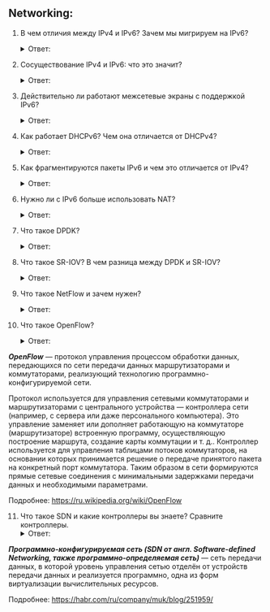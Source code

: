 ## Networking:

1. В чем отличия между IPv4 и IPv6? Зачем мы мигрируем на IPv6?
    <details>
      <summary> Ответ: </summary>

   ***IPv4*** использует ***32 битное адресное пространство***, ***IPv6*** использует ***шестнадцатеричное адресное пространство размером 128 бит***. По сравнению с IPv4, IPv6 увеличивает IP-адрес с 32 до 128 бит для поддержки более высоких требований к адресу.

   Но надо понимать, что переход на IPv6 – уже не дань моде или прихоть. Сегодня это необходимость. Учитывая то, что с каждым днем количество персональных компьютеров и других гаджетов, подключаемых к интернету, постоянно растет, повышаются и потребности.

    Подробнее: https://www.xelent.ru/blog/v-chem-raznitsa-mezhdu-ipv4-i-ipv6/
    </details> 
   

2. Сосуществование IPv4 и IPv6: что это значит?
    <details>
      <summary> Ответ: </summary>

   Обычно основной причиной использования IPv4 и IPv6 является совместимость. Фактически, IPv4 и IPv6 несовместимы друг с другом, а это означает, что устройства не могут взаимодействовать напрямую. Сегодня IPv4 по-прежнему доминирует в IP-сети, в то время как IPv6 имеет лишь небольшой диапазон развертывания и коммерческого использования. Таким образом, отсутствие реальной обратной совместимости с IPv4 может быть критическим отказом для широкого применения IPv6, и полное преобразование в IPv6 является путь прочь. Internet Service Providers (ISP, поставщик интернет-услуг) должны предоставлять своим клиентам услуги IPv4 и IPv6, что также создает проблемы для пользователей.

   Подробнее: https://community.fs.com/ru/blog/how-to-achieve-ipv4-and-ipv6-coexistence-dual-stack-or-mpls-tunnel.html
    </details>
   

3. Действительно ли работают межсетевые экраны с поддержкой IPv6?
    <details>
      <summary> Ответ: </summary>

   Кроме практически неограниченного адресного пространства к преимуществам IPv6 относят встроенные в протокол средства безопасности, ведь IPv4 создавался в эпоху, когда никто и подумать не мог о будущих угрозах. IPv6, например, значительно затрудняет атаки с использованием подложных адресов (IP-спуфинг). Маршутизаторы и межсетевые экраны будут обеспечивать более надежную защиту от «анонимных» атак и усиленную безопасность при передаче финансовых данных. В отличие от IPv4, поддержка IPsec является в IPv6 обязательным требованием. Средства безопасности станут более стандартизированными и совместимыми, а сеть — более устойчивой к атакам.
    
    Подробнее: https://www.osp.ru/telecom/2011/06/13009351
    </details>
   

4. Как работает DHCPv6? Чем она отличается от DHCPv4?
    <details>
      <summary> Ответ: </summary>

   ***DHCPv6*** — это сетевой протокол для конфигурации узлов версии 6 (IPv6) Протокола Интернет с IP-адресами, префиксами IP и другими данными конфигурации, которые необходимы для работы в сети IPv6. Это новая версия протокола DHCP для работы в сетях на основе IPv6.

    Подробнее: https://ru.wikipedia.org/wiki/DHCPv6
    </details>
   

5. Как фрагментируются пакеты IPv6 и чем это отличается от IPv4?
    <details>
      <summary> Ответ: </summary>

   В отличие от IPv4 маршрутизаторы не фрагментируют IPv6-пакеты в ситуациях, когда пакет больше MTU подключения и узлам настоятельно рекомендуется реализовать механизм Path MTU discovery для определения размера MTU пути. Иначе им придётся использовать минимально допустимый в IPv6-сетях MTU, равный 1280 октетам. Конечные узлы могут фрагментировать пакет перед отправкой, если он больше, чем MTU пути.

   ***Фиксированный заголовок IPv6-пакета состоит из 40 октетов (320 бит) и имеет следующий формат:***

   ***Описание полей:***

   ***Version:*** версия протокола; для IPv6 это значение равно 6 (значение в битах — 0110).

   ***Traffic Class:*** приоритет пакета (8 бит). Это поле состоит из двух значений. Старшие 6 бит используются DSCP для классификации пакетов.[2][3] Оставшиеся два бита используются ECN для контроля перегрузки.[4]

   ***Flow Label:*** метка потока.

   ***Payload Length:*** (16 бит) размер данных в октетах, не включая данный заголовок, но включая все расширенные заголовки.

   ***Next Header:*** задаёт тип расширенного заголовка (англ. IPv6 extension), который идёт следующим. В последнем расширенном заголовке поле Next Header задаёт тип транспортного протокола (TCP, UDP и т. д.)

   ***Hop Limit:*** аналог поля time to live в IPv4 (8 бит).

   ***Source Address и Destination Address:*** адрес отправителя и получателя соответственно; по 128 бит.

    С целью повышения производительности и с расчётом на то, что современные технологии канального и транспортного уровней обеспечивают достаточный уровень обнаружения ошибок,[5] заголовок не имеет контрольной суммы.

    Подробнее: https://ru.wikipedia.org/wiki/Пакет_IPv6
    </details>
   

6. Нужно ли с IPv6 больше использовать NAT?
    <details>
      <summary> Ответ: </summary>

   Также отмечают, что ***отказ от NAT повысит сетевую безопасность в целом***. Еще четыре года назад APNIC отметили, что механизм трансляции адресов представляет собой дополнительный вектор для атак злоумышленников. Один из последних примеров — атака типа NAT slipstreaming, позволяющая удаленно подключиться к системе пользователя по любому порту UDP/TCP.

    Подробнее: https://vasexperts.ru/blog/ipv4-i-ipv6/nuzhen-li-nat-v-mire-ipv6/
    </details>
   

7. Что такое DPDK?
    <details>
      <summary> Ответ: </summary>

   ***Data Plane Development Kit или DPDK*** - это в первую очередь набор библиотек и драйверов, способствующий ускорению обработки пакетов за счет взаимодействия сетевого оборудования напрямую с приложениями, минуя тем самым ядро Linux.

   Подробнее: https://www.xelent.ru/blog/vvedenie-v-dpdk/
    </details>
   

8. Что такое SR-IOV? В чем разница между DPDK и SR-IOV?
    <details>
      <summary> Ответ: </summary>

   ***SR-IOV (сокращение от англ. Single Root Input/Output Virtualization, виртуализация ввода-вывода с единым корнем)*** — технология виртуализации устройств, позволяющая предоставить виртуальным машинам прямой доступ к части аппаратных возможностей устройства.

   Подробнее: https://telcocloudbridge.com/blog/dpdk-vs-sr-iov-for-nfv-why-a-wrong-decision-can-impact-performance/
    </details>
   

9. Что такое NetFlow и зачем нужен?
    <details>
      <summary> Ответ: </summary>

   ***NetFlow*** — сетевой протокол, предназначенный для учёта сетевого трафика, разработанный компанией Cisco Systems. Является фактическим промышленным стандартом и поддерживается не только оборудованием Cisco, но и многими другими устройствами (в частности, Juniper, ZTE и Enterasys).

   ***Flow-протоколы*** как инструмент мониторинга безопасности внутренней сети

   Подробнее: https://habr.com/ru/company/cisco/blog/464601/
    </details> 
   

10. Что такое OpenFlow?
    <details>
      <summary> Ответ: </summary>

   ***OpenFlow*** — протокол управления процессом обработки данных, передающихся по сети передачи данных маршрутизаторами и коммутаторами, реализующий технологию программно-конфигурируемой сети.

   Протокол используется для управления сетевыми коммутаторами и маршрутизаторами с центрального устройства — контроллера сети (например, с сервера или даже персонального компьютера). Это управление заменяет или дополняет работающую на коммутаторе (маршрутизаторе) встроенную программу, осуществляющую построение маршрута, создание карты коммутации и т. д.. Контроллер используется для управления таблицами потоков коммутаторов, на основании которых принимается решение о передаче принятого пакета на конкретный порт коммутатора. Таким образом в сети формируются прямые сетевые соединения с минимальными задержками передачи данных и необходимыми параметрами.

   Подробнее: https://ru.wikipedia.org/wiki/OpenFlow
    </details>
    

11. Что такое SDN и какие контроллеры вы знаете? Сравните контроллеры.
    <details>
      <summary> Ответ: </summary>

   ***Программно-конфигурируемая сеть (SDN от англ. Software-defined Networking, также программно-определяемая сеть)*** — сеть передачи данных, в которой уровень управления сетью отделён от устройств передачи данных и реализуется программно, одна из форм виртуализации вычислительных ресурсов.

   Подробнее: https://habr.com/ru/company/muk/blog/251959/
    </details>
